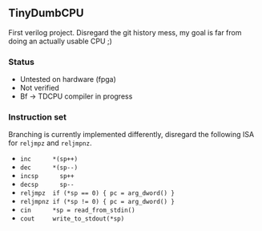 ## TinyDumbCPU

First verilog project. Disregard the git history mess, my goal is far from doing an actually usable CPU ;)

### Status

- Untested on hardware (fpga)
- Not verified
- Bf -> TDCPU compiler in progress

### Instruction set

Branching is currently implemented differently, disregard the following ISA for `reljmpz` and `reljmpnz`.

- `inc      *(sp++)`
- `dec      *(sp--)`
- `incsp      sp++`
- `decsp      sp--`
- `reljmpz  if (*sp == 0) { pc = arg_dword() }`
- `reljmpnz if (*sp != 0) { pc = arg_dword() }`
- `cin      *sp = read_from_stdin()`
- `cout     write_to_stdout(*sp)`